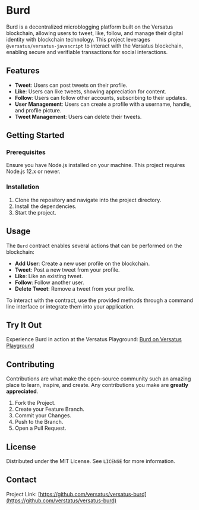 # Burd

Burd is a decentralized microblogging platform built on the Versatus blockchain, allowing users to tweet, like, follow, and manage their digital identity with blockchain technology. This project leverages `@versatus/versatus-javascript` to interact with the Versatus blockchain, enabling secure and verifiable transactions for social interactions.

## Features

- **Tweet**: Users can post tweets on their profile.
- **Like**: Users can like tweets, showing appreciation for content.
- **Follow**: Users can follow other accounts, subscribing to their updates.
- **User Management**: Users can create a profile with a username, handle, and profile picture.
- **Tweet Management**: Users can delete their tweets.

## Getting Started

### Prerequisites

Ensure you have Node.js installed on your machine. This project requires Node.js 12.x or newer.

### Installation

1. Clone the repository and navigate into the project directory.
2. Install the dependencies.
3. Start the project.

## Usage

The `Burd` contract enables several actions that can be performed on the blockchain:

- **Add User**: Create a new user profile on the blockchain.
- **Tweet**: Post a new tweet from your profile.
- **Like**: Like an existing tweet.
- **Follow**: Follow another user.
- **Delete Tweet**: Remove a tweet from your profile.

To interact with the contract, use the provided methods through a command line interface or integrate them into your application.

## Try It Out

Experience Burd in action at the Versatus Playground: [Burd on Versatus Playground](https://playground.versatus.io/apps/burd)

## Contributing

Contributions are what make the open-source community such an amazing place to learn, inspire, and create. Any contributions you make are **greatly appreciated**.

1. Fork the Project.
2. Create your Feature Branch.
3. Commit your Changes.
4. Push to the Branch.
5. Open a Pull Request.

## License

Distributed under the MIT License. See `LICENSE` for more information.

## Contact

Project Link: [https://github.com/versatus/versatus-burd](https://github.com/verstatus/versatus-burd)

